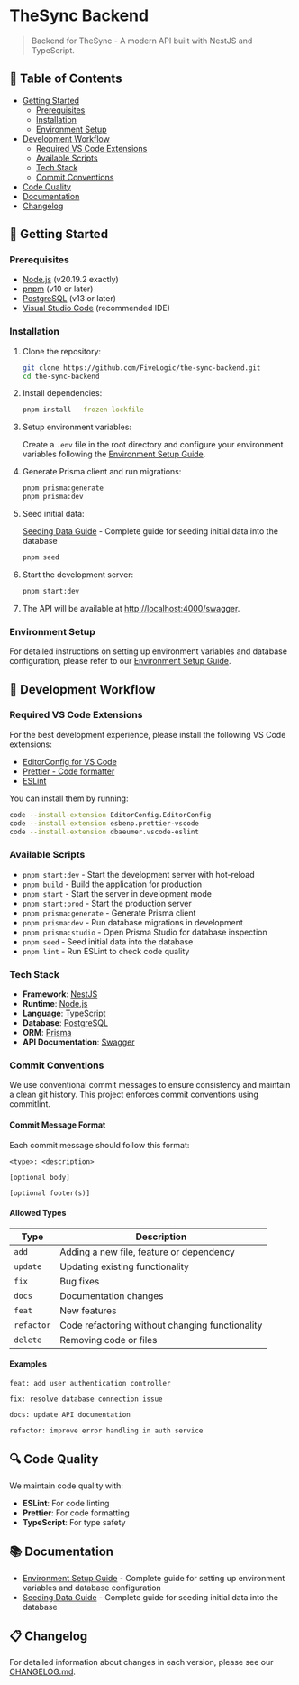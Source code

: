# TheSync Backend

> Backend for TheSync - A modern API built with NestJS and TypeScript.

## 📑 Table of Contents

- [Getting Started](#-getting-started)
  - [Prerequisites](#prerequisites)
  - [Installation](#installation)
  - [Environment Setup](#environment-setup)
- [Development Workflow](#-development-workflow)
  - [Required VS Code Extensions](#required-vs-code-extensions)
  - [Available Scripts](#available-scripts)
  - [Tech Stack](#tech-stack)
  - [Commit Conventions](#commit-conventions)
- [Code Quality](#-code-quality)
- [Documentation](#-documentation)
- [Changelog](#-changelog)

## 🚀 Getting Started

### Prerequisites

- [Node.js](https://nodejs.org/) (v20.19.2 exactly)
- [pnpm](https://pnpm.io/) (v10 or later)
- [PostgreSQL](https://www.postgresql.org/) (v13 or later)
- [Visual Studio Code](https://code.visualstudio.com/) (recommended IDE)

### Installation

1. Clone the repository:

   ```bash
   git clone https://github.com/FiveLogic/the-sync-backend.git
   cd the-sync-backend
   ```

2. Install dependencies:

   ```bash
   pnpm install --frozen-lockfile
   ```

3. Setup environment variables:

   Create a `.env` file in the root directory and configure your environment variables following the [Environment Setup Guide](./docs/environment-setup.md).

4. Generate Prisma client and run migrations:

   ```bash
   pnpm prisma:generate
   pnpm prisma:dev
   ```

5. Seed initial data:

   [Seeding Data Guide](./docs/seeding-data.md) - Complete guide for seeding initial data into the database

   ```bash
   pnpm seed
   ```

6. Start the development server:

   ```bash
   pnpm start:dev
   ```

7. The API will be available at [http://localhost:4000/swagger](http://localhost:4000/swagger).

### Environment Setup

For detailed instructions on setting up environment variables and database configuration, please refer to our [Environment Setup Guide](./docs/environment-setup.md).

## 🧰 Development Workflow

### Required VS Code Extensions

For the best development experience, please install the following VS Code extensions:

- [EditorConfig for VS Code](https://marketplace.visualstudio.com/items?itemName=EditorConfig.EditorConfig)
- [Prettier - Code formatter](https://marketplace.visualstudio.com/items?itemName=esbenp.prettier-vscode)
- [ESLint](https://marketplace.visualstudio.com/items?itemName=dbaeumer.vscode-eslint)

You can install them by running:

```bash
code --install-extension EditorConfig.EditorConfig
code --install-extension esbenp.prettier-vscode
code --install-extension dbaeumer.vscode-eslint
```

### Available Scripts

- `pnpm start:dev` - Start the development server with hot-reload
- `pnpm build` - Build the application for production
- `pnpm start` - Start the server in development mode
- `pnpm start:prod` - Start the production server
- `pnpm prisma:generate` - Generate Prisma client
- `pnpm prisma:dev` - Run database migrations in development
- `pnpm prisma:studio` - Open Prisma Studio for database inspection
- `pnpm seed` - Seed initial data into the database
- `pnpm lint` - Run ESLint to check code quality

### Tech Stack

- **Framework**: [NestJS](https://nestjs.com/)
- **Runtime**: [Node.js](https://nodejs.org/)
- **Language**: [TypeScript](https://www.typescriptlang.org/)
- **Database**: [PostgreSQL](https://www.postgresql.org/)
- **ORM**: [Prisma](https://www.prisma.io/)
- **API Documentation**: [Swagger](https://swagger.io/)

### Commit Conventions

We use conventional commit messages to ensure consistency and maintain a clean git history. This project enforces commit conventions using commitlint.

#### Commit Message Format

Each commit message should follow this format:

```
<type>: <description>

[optional body]

[optional footer(s)]
```

#### Allowed Types

| Type       | Description                                     |
| ---------- | ----------------------------------------------- |
| `add`      | Adding a new file, feature or dependency        |
| `update`   | Updating existing functionality                 |
| `fix`      | Bug fixes                                       |
| `docs`     | Documentation changes                           |
| `feat`     | New features                                    |
| `refactor` | Code refactoring without changing functionality |
| `delete`   | Removing code or files                          |

#### Examples

```
feat: add user authentication controller
```

```
fix: resolve database connection issue
```

```
docs: update API documentation
```

```
refactor: improve error handling in auth service
```

## 🔍 Code Quality

We maintain code quality with:

- **ESLint**: For code linting
- **Prettier**: For code formatting
- **TypeScript**: For type safety

## 📚 Documentation

- [Environment Setup Guide](./docs/environment-setup.md) - Complete guide for setting up environment variables and database configuration
- [Seeding Data Guide](./docs/seeding-data.md) - Complete guide for seeding initial data into the database

## 📋 Changelog

For detailed information about changes in each version, please see our [CHANGELOG.md](./CHANGELOG.md).
